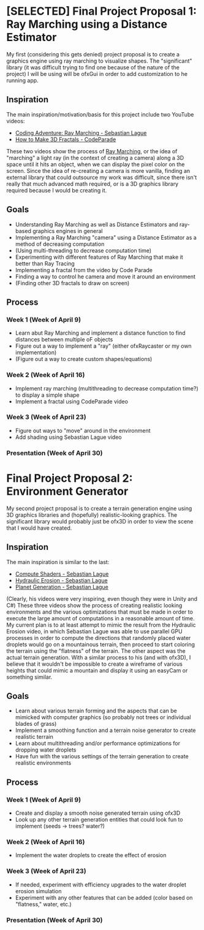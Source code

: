 # [SELECTED] Final Project Proposal 1: Ray Marching using a Distance Estimator

My first (considering this gets denied) project proposal is to create a graphics engine using ray marching to visualize shapes. The "significant" library (it was difficult trying to find one because of the nature of the project) I will be using will be ofxGui in order to add customization to he running app.

## Inspiration

The main inspiration/motivation/basis for this project include two YouTube videos:
* [Coding Adventure: Ray Marching - Sebastian Lague](https://www.youtube.com/watch?v=Cp5WWtMoeKg)
* [How to Make 3D Fractals - CodeParade](https://www.youtube.com/watch?v=svLzmFuSBhk)

These two videos show the process of [Ray Marching](https://en.wikipedia.org/wiki/Volume_ray_casting), or the idea of "marching" a light ray (in the context of creating a camera) along a 3D space until it hits an object, when we can display the pixel color on the screen. Since the idea of re-creating a camera is more vanilla, finding an external library that could outsource my work was difficult, since there isn't really that much advanced math required, or is a 3D graphics library required because I would be creating it.

## Goals
* Understanding Ray Marching as well as Distance Estimators and ray-based graphics engines in general
* Implementing a Ray Marching "camera" using a Distance Estimator as a method of decreasing computation
* (Using multi-threading to decrease computation time)
* Experimenting with different features of Ray Marching that make it better than Ray Tracing
* Implementing a fractal from the video by Code Parade
* Finding a way to control he camera and move it around an environment
* (Finding other 3D fractals to draw on screen)

## Process

### Week 1 (Week of April 9)
* Learn abut Ray Marching and implement a distance function to find distances between multiple oF objects
* Figure out a way to implement a "ray" (either ofxRaycaster or my own implementation)
* (Figure out a way to create custom shapes/equations)

### Week 2 (Week of April 16)
* Implement ray marching (multithreading to decrease computation time?) to display a simple shape
* Implement a fractal using CodeParade video

### Week 3 (Week of April 23)
* Figure out ways to "move" around in the environment
* Add shading using Sebastian Lague video

### Presentation (Week of April 30)


# Final Project Proposal 2: Environment Generator

My second project proposal is to create a terrain generation engine using 3D graphics libraries and (hopefully) realistic-looking graphics. The significant library would probably just be ofx3D in order to view the scene that I would have created.

## Inspiration

The main inspiration is similar to the last:
* [Compute Shaders - Sebastian Lague](https://www.youtube.com/watch?v=9RHGLZLUuwc)
* [Hydraulic Erosion - Sebastian Lague](https://www.youtube.com/watch?v=eaXk97ujbPQ)
* [Planet Generation - Sebastian Lague](https://www.youtube.com/watch?v=QN39W020LqU)

(Clearly, his videos were very inspiring, even though they were in Unity and C#)
These three videos show the process of creating realistic looking environments and the various optimizations that must be made in order to execute the large amount of computations in a reasonable amount of time. My current plan is to at least attempt to mimic the result from the Hydraulic Erosion video, in which Sebastian Lague was able to use parallel GPU processes in order to compute the directions that randomly placed water droplets would go on a mountainous terrain, then proceed to start coloring the terrain using the "flatness" of the terrain. The other aspect was the actual terrain generation. With a similar process to his (and with ofx3D), I believe that it wouldn't be impossible to create a wireframe of various heights that could mimic a mountain and display it using an easyCam or something similar.

## Goals
* Learn about various terrain forming and the aspects that can be mimicked with computer graphics (so probably not trees or individual blades of grass)
* Implement a smoothing function and a terrain noise generator to create realistic terrain
* Learn about multithreading and/or performance optimizations for dropping water droplets
* Have fun with the various settings of the terrain generation to create realistic environments

## Process

### Week 1 (Week of April 9)
* Create and display a smooth noise generated terrain using ofx3D
* Look up any other terrain generation entities that could look fun to implement (seeds -> trees? water?)

### Week 2 (Week of April 16)
* Implement the water droplets to create the effect of erosion

### Week 3 (Week of April 23)
* If needed, experiment with efficiency upgrades to the water droplet erosion simulation
* Experiment with any other features that can be added (color based on "flatness," water, etc.)

### Presentation (Week of April 30)
